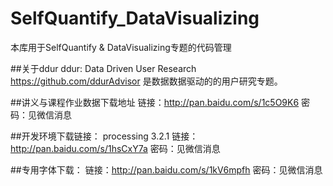 # SelfQuantify_DataVisualizing
本库用于SelfQuantify &amp; DataVisualizing专题的代码管理

##关于ddur
ddur: Data Driven User Research
https://github.com/ddurAdvisor
是数据数据驱动的的用户研究专题。

##讲义与课程作业数据下载地址
链接：http://pan.baidu.com/s/1c5O9K6 密码：见微信消息

##开发环境下载链接：
processing 3.2.1
链接：http://pan.baidu.com/s/1hsCxY7a 密码：见微信消息

##专用字体下载：
链接：http://pan.baidu.com/s/1kV6mpfh 密码：见微信消息
